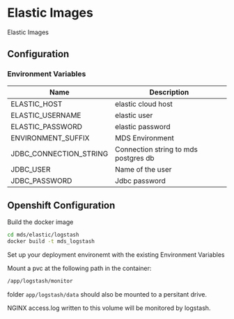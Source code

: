 # Elastic Images

Elastic Images

## Configuration

### Environment Variables

| Name        | Description        |
| ----------- | ------------------ |
| ELASTIC_HOST | elastic cloud host |
| ELASTIC_USERNAME | elastic user |
| ELASTIC_PASSWORD | elastic password |
| ENVIRONMENT_SUFFIX | MDS Environment |
| JDBC_CONNECTION_STRING | Connection string to mds postgres db |
| JDBC_USER | Name of the user |
| JDBC_PASSWORD | Jdbc password |

## Openshift Configuration

Build the docker image

```bash
cd mds/elastic/logstash
docker build -t mds_logstash
```

Set up your deployment environemt with the existing Environment Variables

Mount a pvc at the following path in the container:

```bash
/app/logstash/monitor
```

folder `app/logstash/data` should also be mounted to a persitant drive.

NGINX access.log written to this volume will be monitored by logstash.
